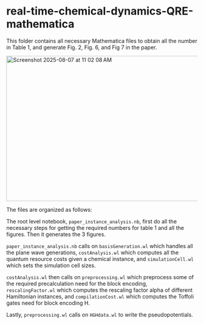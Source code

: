# real-time-chemical-dynamics-QRE-mathematica


This folder contains all necessary Mathematica files to obtain all the number in Table 1, and generate Fig. 2, Fig. 6, and Fig 7 in the paper.

<img width="570" height="383" alt="Screenshot 2025-08-07 at 11 02 08 AM" src="https://github.com/user-attachments/assets/5fb90d1c-6155-470e-8759-a110e5fe1cfc" />



The files are organized as follows:

The root level notebook, `paper_instance_analysis.nb`, first do all the necessary steps for getting the required numbers for table 1 and all the figures. Then it generates the 3 figures.

`paper_instance_analysis.nb` calls on `basisGeneration.wl` which handles all the plane wave generations, `costAnalysis.wl` which computes all the quantum resource costs given a chemical instance, and `simulationCell.wl` which sets the simulation cell sizes.

`costAnalysis.wl` then calls on `preprocessing.wl` which preprocess some of the required precalculation need for the block encoding, `rescalingFactor.wl` which computes the rescaling factor alpha of different Hamiltonian instances, and `compilationCost.wl` which computes the Toffoli gates need for block encoding H.

Lastly, `preprocessing.wl` calls on `HGHdata.wl` to write the pseudopotentials.
